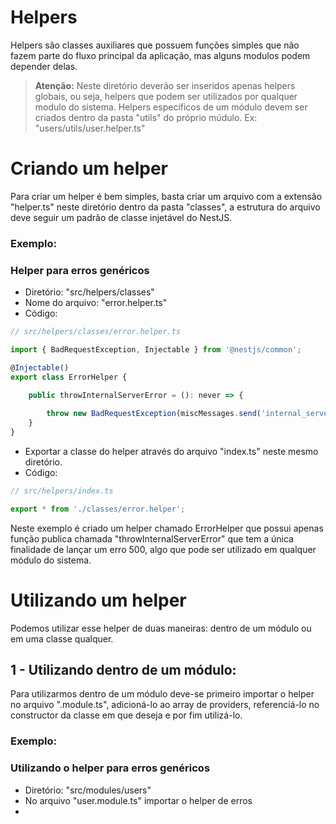 # Helpers
Helpers são classes auxiliares que possuem funções simples que não fazem parte do fluxo principal da aplicação, mas alguns modulos podem depender delas.

> **Atenção:** Neste diretório deverão ser inseridos apenas helpers globais, ou seja, helpers que podem ser utilizados por qualquer modulo do sistema. Helpers específicos de um módulo devem ser criados dentro da pasta "utils" do próprio múdulo. Ex: "users/utils/user.helper.ts"

# Criando um helper
Para criar um helper é bem simples, basta criar um arquivo com a extensão "helper.ts" neste diretório dentro da pasta "classes", a estrutura do arquivo deve seguir um padrão de classe injetável do NestJS.

### **Exemplo:**
### Helper para erros genéricos 
- Diretório: "src/helpers/classes"
- Nome do arquivo: "error.helper.ts"
- Código:
  
```javascript
// src/helpers/classes/error.helper.ts

import { BadRequestException, Injectable } from '@nestjs/common';

@Injectable()
export class ErrorHelper {
    
    public throwInternalServerError = (): never => {

        throw new BadRequestException(miscMessages.send('internal_server_error'));
    }
}
```
- Exportar a classe do helper através do arquivo "index.ts" neste mesmo diretório.
- Código:
```javascript
// src/helpers/index.ts

export * from './classes/error.helper';
```

Neste exemplo é criado um helper chamado ErrorHelper que possui apenas função publica chamada "throwInternalServerError" que tem a única finalidade de lançar um erro 500, algo que pode ser utilizado em qualquer módulo do sistema.

# Utilizando um helper
Podemos utilizar esse helper de duas maneiras: dentro de um módulo ou em uma classe qualquer.

## 1 - Utilizando dentro de um módulo:
Para utilizarmos dentro de um módulo deve-se primeiro importar o helper no arquivo ".module.ts", adicioná-lo ao array de providers, referenciá-lo no constructor da classe em que deseja e por fim utilizá-lo.

### **Exemplo:**
### Utilizando o helper para erros genéricos 
- Diretório: "src/modules/users"
- No arquivo "user.module.ts" importar o helper de erros
- 